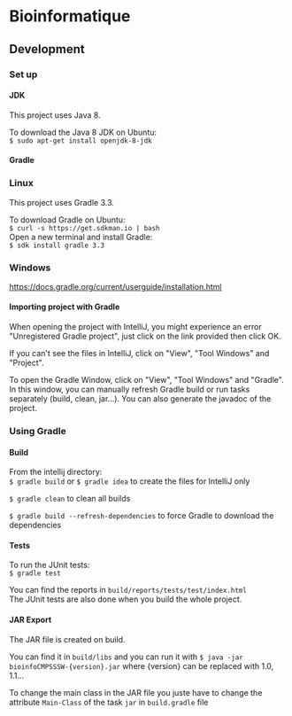 # Bioinformatique

## Development

### Set up

#### JDK
This project uses Java 8.

To download the Java 8 JDK on Ubuntu:                                     
`$ sudo apt-get install openjdk-8-jdk`

#### Gradle
### Linux
This project uses Gradle 3.3.

To download Gradle on Ubuntu:  
`$ curl -s https://get.sdkman.io | bash`  
Open a new terminal and install Gradle:  
`$ sdk install gradle 3.3`

### Windows
https://docs.gradle.org/current/userguide/installation.html

#### Importing project with Gradle
When opening the project with IntelliJ, you might experience an error "Unregistered Gradle project", just click on the link provided then click OK.

If you can't see the files in IntelliJ, click on "View", "Tool Windows" and "Project".

To open the Gradle Window, click on "View", "Tool Windows" and "Gradle". In this window, you can manually refresh Gradle build or run tasks separately (build, clean, jar...). You can also generate the javadoc of the project.

### Using Gradle

#### Build
From the intellij directory:  
`$ gradle build` or `$ gradle idea` to create the files for IntelliJ only

`$ gradle clean` to clean all builds

`$ gradle build --refresh-dependencies` to force Gradle to download the dependencies

#### Tests
To run the JUnit tests:  
`$ gradle test`

You can find the reports in `build/reports/tests/test/index.html`  
The JUnit tests are also done when you build the whole project.

#### JAR Export
The JAR file is created on build.  

You can find it in `build/libs` and you can run it with `$ java -jar bioinfoCMPSSSW-{version}.jar` where {version} can be replaced with 1.0, 1.1...

To change the main class in the JAR file you juste have to change the attribute `Main-Class` of the task `jar` in `build.gradle` file
